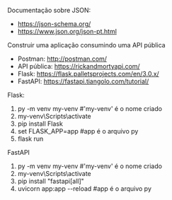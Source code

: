 Documentação sobre JSON:
- https://json-schema.org/ 
- https://www.json.org/json-pt.html 

Construir uma aplicação consumindo uma API pública
- Postman: http://postman.com/ 
- API pública: https://rickandmortyapi.com/ 
- Flask: https://flask.palletsprojects.com/en/3.0.x/ 
- FastAPI: https://fastapi.tiangolo.com/tutorial/ 

Flask:
1. py -m venv my-venv  #'my-venv' é o nome criado
2. my-venv\Scripts\activate
3. pip install Flask
4. set FLASK_APP=app  #app é o arquivo py
5. flask run

FastAPI
1. py -m venv my-venv  #'my-venv' é o nome criado
2. my-venv\Scripts\activate
3. pip install "fastapi[all]"
4. uvicorn app:app --reload  #app é o arquivo py
